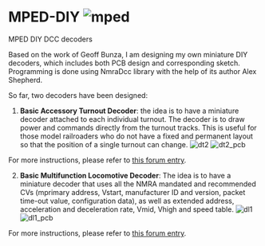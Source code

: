 # MPED-DIY ![mped](https://user-images.githubusercontent.com/18025812/131258018-895c02df-3534-46fb-b06c-0407fd3e26a1.png)


MPED DIY DCC decoders

Based on the work of Geoff Bunza, I am designing my own miniature DIY decoders, which includes both PCB design and corresponding sketch.  Programming is done using NmraDcc library with the help of its author Alex Shepherd.

So far, two decoders have been designed:

1. **Basic Accessory Turnout Decoder**: the idea is to have a miniature decoder attached to each individual turnout. The decoder is to draw power and commands directly from the turnout tracks. This is useful for those model railroaders who do not have a fixed and permanent layout so that the position of a single turnout can change.
![dt2](https://user-images.githubusercontent.com/18025812/206309128-0244096a-380d-45d8-8992-dc7b896f88c1.png)
![dt2_pcb](https://user-images.githubusercontent.com/18025812/206309175-2e30b9ca-da33-494c-9778-359803405835.png)

For more instructions, please refer to [this forum entry](https://forum.mrhmag.com/post/miniature-turnout-decoder-12219236).

2. **Basic Multifunction Locomotive Decoder**: The idea is to have a miniature decoder that uses all the NMRA mandated and recommended CVs (mprimary address, Vstart, manufacturer ID and version, packet time-out value, configuration data), as well as extended address, acceleration and deceleration rate, Vmid, Vhigh and speed table.
![dl1](https://user-images.githubusercontent.com/18025812/131259720-8a87d864-df40-4d0d-986d-fecaba1cd111.png)
![dl1_pcb](https://user-images.githubusercontent.com/18025812/155277658-5c986a22-a540-4ed9-aca0-de515e29ec1d.png)

For more instructions, please refer to [this forum entry](https://forum.mrhmag.com/post/miniature-locomotive-decoder-12277807).
